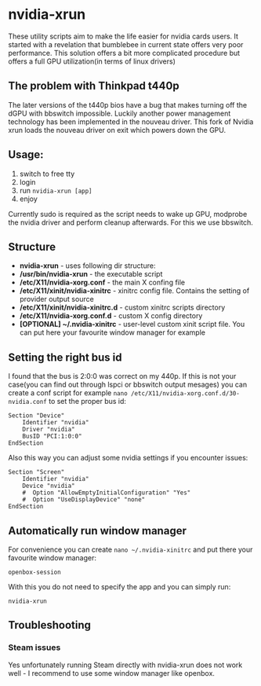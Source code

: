 # nvidia-xrun
These utility scripts aim to make the life easier for nvidia cards users.
It started with a revelation that bumblebee in current state offers very poor performance. This solution offers a bit more complicated procedure but offers a full GPU utilization(in terms of linux drivers)

## The problem with Thinkpad t440p
The later versions of the t440p bios have a bug that makes turning off the dGPU with bbswitch impossible.
Luckily another power management technology has been implemented in the nouveau driver.
This fork of Nvidia xrun loads the nouveau driver on exit which powers down the GPU. 

## Usage: 
  1. switch to free tty
  1. login
  1. run `nvidia-xrun [app]`
  1. enjoy

Currently sudo is required as the script needs to wake up GPU, modprobe the nvidia driver and perform cleanup afterwards. For this we use bbswitch.

## Structure
* **nvidia-xrun** - uses following dir structure:
* **/usr/bin/nvidia-xrun** - the executable script
* **/etc/X11/nvidia-xorg.conf** - the main X confing file
* **/etc/X11/xinit/nvidia-xinitrc** - xinitrc config file. Contains the setting of provider output source
* **/etc/X11/xinit/nvidia-xinitrc.d** - custom xinitrc scripts directory
* **/etc/X11/nvidia-xorg.conf.d** - custom X config directory
* **[OPTIONAL] ~/.nvidia-xinitrc** - user-level custom xinit script file. You can put here your favourite window manager for example
 

## Setting the right bus id
I found that the bus is 2:0:0 was correct on my 440p. If this is not your case(you can find out through lspci or bbswitch output mesages) you can create
a conf script for example `nano /etc/X11/nvidia-xorg.conf.d/30-nvidia.conf` to set the proper bus id:

    Section "Device"
        Identifier "nvidia"
        Driver "nvidia"
        BusID "PCI:1:0:0"
    EndSection
    
Also this way you can adjust some nvidia settings if you encounter issues:

    Section "Screen"
        Identifier "nvidia"
        Device "nvidia"
        #  Option "AllowEmptyInitialConfiguration" "Yes"
        #  Option "UseDisplayDevice" "none"
    EndSection
    
## Automatically run window manager
For convenience you can create `nano ~/.nvidia-xinitrc` and put there your favourite window manager:

    openbox-session
    
With this you do not need to specify the app and you can simply run:

    nvidia-xrun
    
## Troubleshooting
### Steam issues
Yes unfortunately running Steam directly with nvidia-xrun does not work well - I recommend to use some window manager like openbox.
# 
